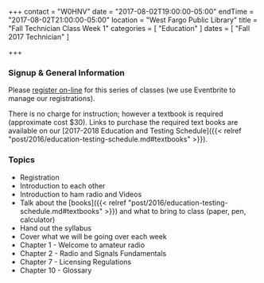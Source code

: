 +++
contact = "W0HNV"
date = "2017-08-02T19:00:00-05:00"
endTime = "2017-08-02T21:00:00-05:00"
location = "West Fargo Public Library"
title = "Fall Technician Class Week 1"
categories = [ "Education" ]
dates = [ "Fall 2017 Technician" ]

+++
### Signup & General Information

Please
[register
on-line](https://www.eventbrite.com/e/fcc-ham-radio-license-class-tickets-36013428133)
for this series of classes
(we use Eventbrite to manage our registrations).

There is no charge for instruction; however a textbook is required
(approximate cost $30).  Links to purchase the required
text books are available on our
[2017-2018 Education and Testing Schedule]({{< relref "post/2016/education-testing-schedule.md#textbooks" >}}).

### Topics

* Registration
* Introduction to each other
* Introduction to ham radio and Videos
* Talk about the [books]({{< relref "post/2016/education-testing-schedule.md#textbooks" >}}) and what to bring to class (paper, pen, calculator)
* Hand out the syllabus
* Cover what we will be going over each week
* Chapter 1 - Welcome to amateur radio
* Chapter 2 - Radio and Signals Fundamentals
* Chapter 7 - Licensing Regulations
* Chapter 10 - Glossary
